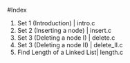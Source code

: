 #Index
1.  Set 1 (Introduction)        |   intro.c
2.  Set 2 (Inserting a node)    |   insert.c
3.  Set 3 (Deleting a node I)   |   delete.c
4.  Set 3 (Deleting a node II)  |   delete_II.c
5.  Find Length of a Linked List|   length.c
